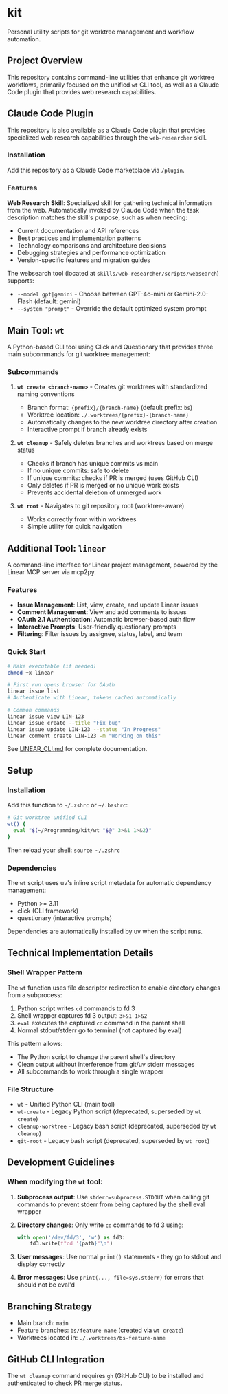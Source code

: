 # kit

Personal utility scripts for git worktree management and workflow automation.

## Project Overview

This repository contains command-line utilities that enhance git worktree workflows, primarily focused on the unified `wt` CLI tool, as well as a Claude Code plugin that provides web research capabilities.

## Claude Code Plugin

This repository is also available as a Claude Code plugin that provides specialized web research capabilities through the `web-researcher` skill.

### Installation

Add this repository as a Claude Code marketplace via `/plugin`.

### Features

**Web Research Skill**: Specialized skill for gathering technical information from the web. Automatically invoked by Claude Code when the task description matches the skill's purpose, such as when needing:
- Current documentation and API references
- Best practices and implementation patterns
- Technology comparisons and architecture decisions
- Debugging strategies and performance optimization
- Version-specific features and migration guides

The websearch tool (located at `skills/web-researcher/scripts/websearch`) supports:
- `--model gpt|gemini` - Choose between GPT-4o-mini or Gemini-2.0-Flash (default: gemini)
- `--system "prompt"` - Override the default optimized system prompt

## Main Tool: `wt`

A Python-based CLI tool using Click and Questionary that provides three main subcommands for git worktree management:

### Subcommands

1. **`wt create <branch-name>`** - Creates git worktrees with standardized naming conventions
   - Branch format: `{prefix}/{branch-name}` (default prefix: `bs`)
   - Worktree location: `./.worktrees/{prefix}-{branch-name}`
   - Automatically changes to the new worktree directory after creation
   - Interactive prompt if branch already exists

2. **`wt cleanup`** - Safely deletes branches and worktrees based on merge status
   - Checks if branch has unique commits vs main
   - If no unique commits: safe to delete
   - If unique commits: checks if PR is merged (uses GitHub CLI)
   - Only deletes if PR is merged or no unique work exists
   - Prevents accidental deletion of unmerged work

3. **`wt root`** - Navigates to git repository root (worktree-aware)
   - Works correctly from within worktrees
   - Simple utility for quick navigation

## Additional Tool: `linear`

A command-line interface for Linear project management, powered by the Linear MCP server via mcp2py.

### Features

- **Issue Management**: List, view, create, and update Linear issues
- **Comment Management**: View and add comments to issues
- **OAuth 2.1 Authentication**: Automatic browser-based auth flow
- **Interactive Prompts**: User-friendly questionary prompts
- **Filtering**: Filter issues by assignee, status, label, and team

### Quick Start

```bash
# Make executable (if needed)
chmod +x linear

# First run opens browser for OAuth
linear issue list
# Authenticate with Linear, tokens cached automatically

# Common commands
linear issue view LIN-123
linear issue create --title "Fix bug"
linear issue update LIN-123 --status "In Progress"
linear comment create LIN-123 -m "Working on this"
```

See [LINEAR_CLI.md](LINEAR_CLI.md) for complete documentation.

## Setup

### Installation

Add this function to `~/.zshrc` or `~/.bashrc`:

```bash
# Git worktree unified CLI
wt() {
  eval "$(~/Programming/kit/wt "$@" 3>&1 1>&2)"
}
```

Then reload your shell: `source ~/.zshrc`

### Dependencies

The `wt` script uses uv's inline script metadata for automatic dependency management:
- Python >= 3.11
- click (CLI framework)
- questionary (interactive prompts)

Dependencies are automatically installed by uv when the script runs.

## Technical Implementation Details

### Shell Wrapper Pattern

The `wt` function uses file descriptor redirection to enable directory changes from a subprocess:

1. Python script writes `cd` commands to fd 3
2. Shell wrapper captures fd 3 output: `3>&1 1>&2`
3. `eval` executes the captured `cd` command in the parent shell
4. Normal stdout/stderr go to terminal (not captured by eval)

This pattern allows:
- The Python script to change the parent shell's directory
- Clean output without interference from git/uv stderr messages
- All subcommands to work through a single wrapper

### File Structure

- `wt` - Unified Python CLI (main tool)
- `wt-create` - Legacy Python script (deprecated, superseded by `wt create`)
- `cleanup-worktree` - Legacy bash script (deprecated, superseded by `wt cleanup`)
- `git-root` - Legacy bash script (deprecated, superseded by `wt root`)

## Development Guidelines

### When modifying the `wt` tool:

1. **Subprocess output**: Use `stderr=subprocess.STDOUT` when calling git commands to prevent stderr from being captured by the shell eval wrapper

2. **Directory changes**: Only write `cd` commands to fd 3 using:
   ```python
   with open('/dev/fd/3', 'w') as fd3:
       fd3.write(f"cd '{path}'\n")
   ```

3. **User messages**: Use normal `print()` statements - they go to stdout and display correctly

4. **Error messages**: Use `print(..., file=sys.stderr)` for errors that should not be eval'd

## Branching Strategy

- Main branch: `main`
- Feature branches: `bs/feature-name` (created via `wt create`)
- Worktrees located in: `./.worktrees/bs-feature-name`

## GitHub CLI Integration

The `wt cleanup` command requires `gh` (GitHub CLI) to be installed and authenticated to check PR merge status.
